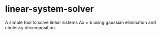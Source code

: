 # linear-system-solver
A simple tool to solve linear sistems Ax = b using gaussian elimination and cholesky decomposition.
